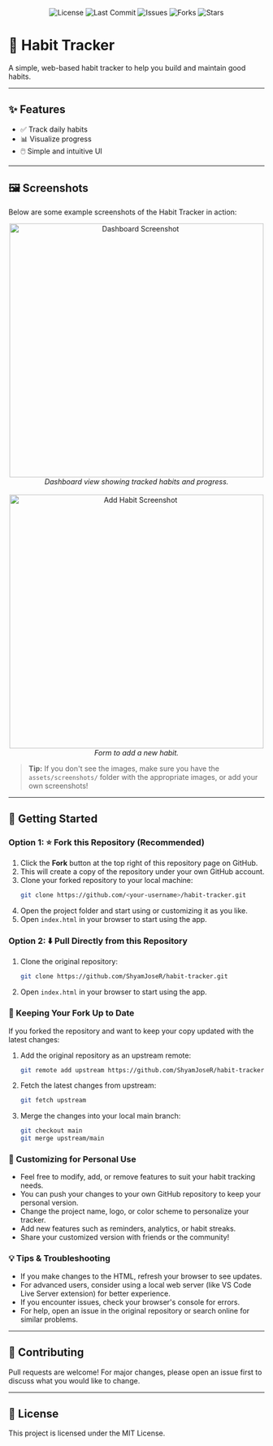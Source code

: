 

<p align="center">
  <img src="https://img.shields.io/github/license/ShyamJoseR/habit-tracker?style=flat-square" alt="License">
  <img src="https://img.shields.io/github/last-commit/ShyamJoseR/habit-tracker?style=flat-square" alt="Last Commit">
  <img src="https://img.shields.io/github/issues/ShyamJoseR/habit-tracker?style=flat-square" alt="Issues">
  <img src="https://img.shields.io/github/forks/ShyamJoseR/habit-tracker?style=flat-square" alt="Forks">
  <img src="https://img.shields.io/github/stars/ShyamJoseR/habit-tracker?style=flat-square" alt="Stars">
</p>

# 🌱 Habit Tracker

A simple, web-based habit tracker to help you build and maintain good habits.

---



## ✨ Features

- ✅ Track daily habits
- 📊 Visualize progress
- 🖱️ Simple and intuitive UI

---


## 🖼️ Screenshots

Below are some example screenshots of the Habit Tracker in action:

<div align="center">
  <img src="assets/screenshots/dashboard.png" alt="Dashboard Screenshot" width="500"/>
  <br>
  <em>Dashboard view showing tracked habits and progress.</em>
  <br><br>
  <img src="assets/screenshots/add-habit.png" alt="Add Habit Screenshot" width="500"/>
  <br>
  <em>Form to add a new habit.</em>
</div>

> **Tip:** If you don't see the images, make sure you have the `assets/screenshots/` folder with the appropriate images, or add your own screenshots!

---


## 🚀 Getting Started

### Option 1: ⭐ Fork this Repository (Recommended)
1. Click the **Fork** button at the top right of this repository page on GitHub.
2. This will create a copy of the repository under your own GitHub account.
3. Clone your forked repository to your local machine:
   ```bash
   git clone https://github.com/<your-username>/habit-tracker.git
   ```
4. Open the project folder and start using or customizing it as you like.
5. Open `index.html` in your browser to start using the app.

### Option 2: ⬇️ Pull Directly from this Repository
1. Clone the original repository:
   ```bash
   git clone https://github.com/ShyamJoseR/habit-tracker.git
   ```
2. Open `index.html` in your browser to start using the app.

### 🔄 Keeping Your Fork Up to Date
If you forked the repository and want to keep your copy updated with the latest changes:
1. Add the original repository as an upstream remote:
   ```bash
   git remote add upstream https://github.com/ShyamJoseR/habit-tracker.git
   ```
2. Fetch the latest changes from upstream:
   ```bash
   git fetch upstream
   ```
3. Merge the changes into your local main branch:
   ```bash
   git checkout main
   git merge upstream/main
   ```

### 🎨 Customizing for Personal Use
- Feel free to modify, add, or remove features to suit your habit tracking needs.
- You can push your changes to your own GitHub repository to keep your personal version.
- Change the project name, logo, or color scheme to personalize your tracker.
- Add new features such as reminders, analytics, or habit streaks.
- Share your customized version with friends or the community!

### 💡 Tips & Troubleshooting
- If you make changes to the HTML, refresh your browser to see updates.
- For advanced users, consider using a local web server (like VS Code Live Server extension) for better experience.
- If you encounter issues, check your browser's console for errors.
- For help, open an issue in the original repository or search online for similar problems.

---

## 🤝 Contributing
Pull requests are welcome! For major changes, please open an issue first to discuss what you would like to change.

---

## 📄 License
This project is licensed under the MIT License.
